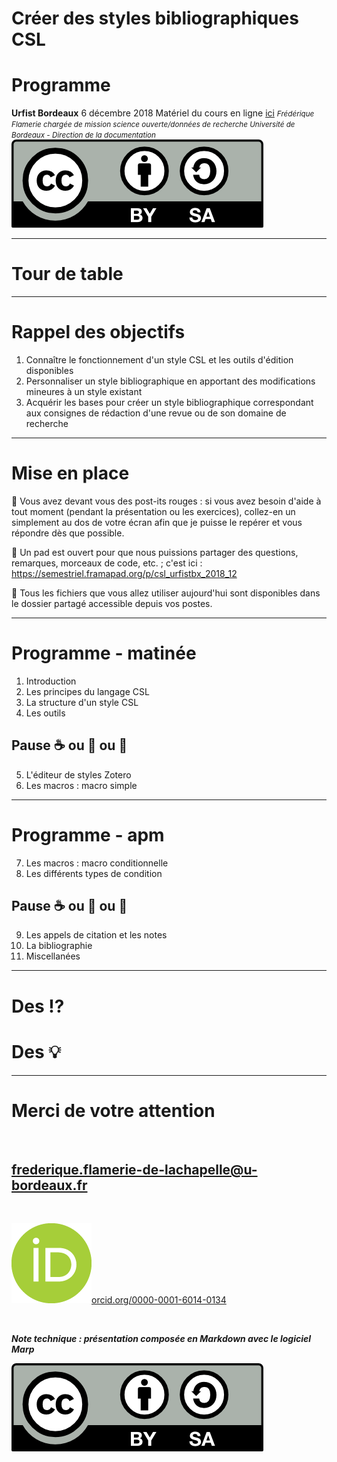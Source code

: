 <!-- $theme: default-->
<!-- page_number: true -->
<!-- $size: 16:9 -->

# Créer des styles bibliographiques CSL
# Programme
**Urfist Bordeaux**
6 décembre 2018
Matériel du cours en ligne [ici](https://github.com/fflamerie/zotero_csl_2018)
<small>
*Frédérique Flamerie* 
*chargée de mission science ouverte/données de recherche*
*Université de Bordeaux - Direction de la documentation*
</small>
![licence_cc 50%](img/by-sa.png)

---

# Tour de table

---

# Rappel des objectifs
1. Connaître le fonctionnement d'un style CSL et les outils d'édition disponibles
2. Personnaliser un style bibliographique en apportant des modifications mineures à un style existant
3. Acquérir les bases pour créer un style bibliographique correspondant aux consignes de rédaction d'une revue ou de son domaine de recherche

---

# Mise en place

:raising_hand:
Vous avez devant vous des post-its rouges : si vous avez besoin d'aide à tout moment (pendant la présentation ou les exercices), collez-en un simplement au dos de votre écran afin que je puisse le repérer et vous répondre dès que possible.

:memo:
Un pad est ouvert pour que nous puissions partager des questions, remarques, morceaux de code, etc. ; c'est ici : https://semestriel.framapad.org/p/csl_urfistbx_2018_12

:open_file_folder:
Tous les fichiers que vous allez utiliser aujourd'hui sont disponibles dans le dossier partagé accessible depuis vos postes.

---

# Programme - matinée
1. Introduction
2. Les principes du langage CSL
3. La structure d'un style CSL
4. Les outils 
## Pause :coffee: ou :tea: ou :tropical_drink:
5. L'éditeur de styles Zotero
6. Les macros : macro simple

---

# Programme - apm
7. Les macros : macro conditionnelle
8. Les différents types de condition
## Pause :coffee: ou :tea: ou :tropical_drink:
9. Les appels de citation et les notes 
10. La bibliographie
11. Miscellanées

---

# Des :interrobang:
# Des :bulb:


---
# Merci de votre attention
</br>

## frederique.flamerie-de-lachapelle@u-bordeaux.fr
</br>


![orcid_logo](img/orcid_logo.png)[orcid.org/0000-0001-6014-0134](https://orcid.org/0000-0001-6014-0134)

</br>

**_Note technique : présentation composée en Markdown avec le logiciel Marp_**

![licence_cc 50%](img/by-sa.png)
